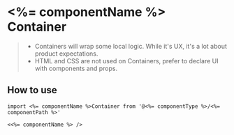 # <%= componentName %> Container

> - Containers will wrap some local logic. While it's UX, it's a lot about product expectations.
> - HTML and CSS are not used on Containers, prefer to declare UI with components and props.

## How to use

```
import <%= componentName %>Container from '@<%= componentType %>/<%= componentPath %>'
```

```
<<%= componentName %> />
```
